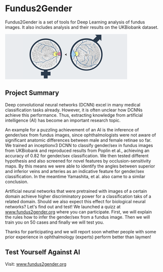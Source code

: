 # Fundus2Gender

Fundus2Gender is a set of tools for Deep Learning analysis of fundus images. It also includes analysis and their results on the UKBiobank dataset. 

![fundos2genderimage](https://github.com/migueLib/fundus2gender/blob/master/figures/extras/fundus2gender.png)

Project Summary
--------

Deep convolutional neural networks (DCNN) excel in many medical classification tasks already. However, it is often unclear how DCNNs achieve this performance. Thus, extracting knowledge from artificial intelligence (AI) has become an important research topic.
 
An example for a puzzling achievement of an AI is the inference of gender/sex from fundus images, since ophthalmologists were not aware of significant anatomic differences between male and female retinae so far. We trained an inceptionv3 DCNN to classify gender/sex in fundus images from UKBiobank and reproduced results from Poplin et al., achieving an accuracy of 0.82 for gender/sex classification. We then tested different hypothesis and also screened for novel features by occlusion-sensitivity maps. By this means we were able to identify the angles between superior and inferior veins and arteries as an indicative feature for gender/sex classification. In the meantime Yamashita, et al. also came to a similar conclusion.
 
Artificial neural networks that were pretrained with images of a certain domain achieve higher discriminatory power for a classification taks of a related domain. Should we also expect this effect for biological neural networks? Let's find out and test! We launched a quizz at www.fundus2gender.org where you can participate. First, we will explain the rules how to infer the gender/sex from a fundus image. Then we will train you on 50 cases and finally we will test you.
 
Thanks for participating and we will report soon whether people with some prior experience in ophthalmology (experts) perform better than laymen!


Test Yourself Against AI
--------

Visit:  www.fundus2gender.org 